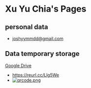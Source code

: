 # Xu Yu Chia's Pages
## personal data
- joshyymmdd@gmail.com
## Data temporary storage
[Google Drive](https://drive.google.com/drive/folders/1IqzZU3n2Tn7L-bOApF-3eiA1iQqWX4Qd?usp=sharing)
- https://reurl.cc/Llg5We
- [![qrcode.png](https://i.postimg.cc/Dy8wrrwp/qrcode.png)](https://postimg.cc/9rH2VqTy)
